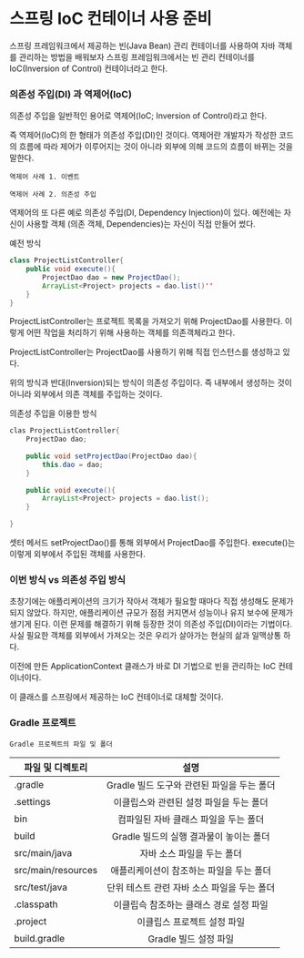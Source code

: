 # 스프링 IoC 컨테이너 사용 준비

스프링 프레임워크에서 제공하는 빈(Java Bean) 관리 컨테이너를 사용하여 자바 객체를 관리하는 방법을 배워보자
스프링 프레임워크에서는 빈 관리 컨테이너를 IoC(Inversion of Control) 컨테이너라고 한다.

### 의존성 주입(DI) 과 역제어(IoC)

의존성 주입을 일반적인 용어로 역제어(IoC; Inversion of Control)라고 한다.

즉 역제어(IoC)의 한 형태가 의존성 주입(DI)인 것이다. 역제어란 개발자가 작성한 코드의 흐름에 따라 제어가
이루어지는 것이 아니라 외부에 의해 코드의 흐름이 바뀌는 것을 말한다.

`역제어 사례 1. 이벤트`

`역제어 사례 2. 의존성 주입`

역제어의 또 다른 예로 의존성 주입(DI, Dependency Injection)이 있다. 예전에는 자신이 사용할 객체
(의존 객체, Dependencies)는 자신이 직접 만들어 썼다. 

예전 방식
```java
class ProjectListController{
    public void execute(){
        ProjectDao dao = new ProjectDao();
        ArrayList<Project> projects = dao.list()''
    }
}
```

ProjectListController는 프로젝트 목록을 가져오기 위해 ProjectDao를 사용한다.
이렇게 어떤 작업을 처리하기 위해 사용하는 객체를 의존객체라고 한다.

ProjectListController는 ProjectDao를 사용하기 위해 직접 인스턴스를 생성하고 있다.


위의 방식과 반대(Inversion)되는 방식이 의존성 주입이다. 즉 내부에서 생성하는 것이 아니라 외부에서 의존 객체를
주입하는 것이다. 

의존성 주입을 이용한 방식
```java
clas ProjectListController{
    ProjectDao dao;
    
    public void setProjectDao(ProjectDao dao){
        this.dao = dao;
    }
    
    public void execute(){
        ArrayList<Project> projects = dao.list();    
    }
    
}
```
셋터 메서드 setProjectDao()를 통해 외부에서 ProjectDao를 주입한다. execute()는 이렇게 외부에서
주입된 객체를 사용한다.


### 이번 방식  vs 의존성 주입 방식 

초창기에는 애플리케이션의 크기가 작아서 객체가 필요할 때마다 직접 생성해도 문제가 되지 않았다. 하지만, 애플리케이션
규모가 점점 커지면서 성능이나 유지 보수에 문제가 생기게 된다. 이런 문제를 해결하기 위해 등장한 것이
의존성 주입(DI)이라는 기법이다. 사실 필요한 객체를 외부에서 가져오는 것은 우리가 살아가는 현실의 삶과 
일맥상통 하다.

이전에 만든 ApplicationContext 클래스가 바로 DI 기법으로 빈을 관리하는 IoC 컨테이너이다.

이 클래스를 스프링에서 제공하는 IoC 컨테이너로 대체할 것이다.


### Gradle 프로젝트

`Gradle 프로젝트의 파일 및 폴더`

|파일 및 디렉토리 | 설명 |
| ----| :----:|
| .gradle| Gradle 빌드 도구와 관련된 파일을 두는 폴더
|.settings | 이클립스와 관련된 설정 파일을 두는 폴더
| bin | 컴파일된 자바 클래스 파일을 두는 폴더
| build | Gradle 빌드의 실행 결과물이 놓이는 폴더
|src/main/java | 자바 소스 파일을 두는 폴더
|src/main/resources | 애플리케이션이 참조하는 파일을 두는 폴더
|src/test/java | 단위 테스트 관련 자바 소스 파일을 두는 폴더
|.classpath | 이클립슥 참조하는 클래스 경로 설정 파일
|.project | 이클립스 프로젝트 설정 파일
| build.gradle | Gradle 빌드 설정 파일


